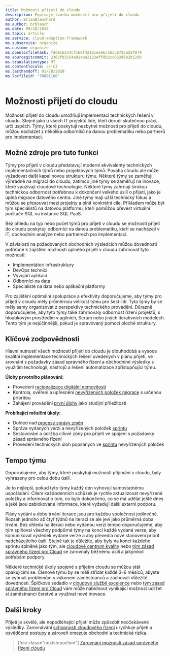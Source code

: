 ```yaml
---
title: Možnosti přijetí do cloudu
description: Popisuje tvorbu možností pro přijetí do cloudu
author: BrianBlanchard
ms.author: brblanch
ms.date: 09/10/2019
ms.topic: article
ms.service: cloud-adoption-framework
ms.subservice: organize
ms.custom: organize
ms.openlocfilehash: fdd8c6234cfc66f4216ce2e6c4bcc8725ad2f079
ms.sourcegitcommit: 2362fb3154a91aa421224ffdb2cc632d982b129b
ms.translationtype: MT
ms.contentlocale: cs-CZ
ms.lasthandoff: 01/28/2020
ms.locfileid: "76801168"
---
```

# <a name="cloud-adoption-capabilities"></a>Možnosti přijetí do cloudu

Možnosti přijetí do cloudu umožňují implementaci technických řešení v cloudu. Stejně jako u všech IT projektů lidé, kteří doručí skutečnou práci, určí úspěch. Týmy, které poskytují nezbytné možnosti pro přijetí do cloudu, můžou nacházet z několika odborníků na danou problematiku nebo partnerů pro implementaci.

## <a name="possible-sources-for-this-capability"></a>Možné zdroje pro tuto funkci

Týmy pro přijetí v cloudu představují moderní ekvivalenty technických implementačních týmů nebo projektových týmů. Povaha cloudu ale může vyžadovat další kapalinovou strukturu týmu. Některé týmy se zaměřují výhradně na migraci do cloudu, zatímco jiné týmy se zaměřují na inovace, které využívají cloudové technologie. Některé týmy zahrnují širokou technickou odbornost potřebnou k dokončení velkého úsilí o přijetí, jako je úplná migrace datového centra. Jiné týmy mají užší technický fokus a můžou se přesouvat mezi projekty a plnit konkrétní cíle. Příkladem může být tým specialistů na datovou platformu, kteří pomůžou převést virtuální počítače SQL na instance SQL PaaS.

Bez ohledu na typ nebo počet týmů pro přijetí v cloudu se možnosti přijetí do cloudu poskytují odborníci na danou problematiku, kteří se nacházejí v IT, obchodním analýze nebo partnerech pro implementaci.

V závislosti na požadovaných obchodních výsledcích můžou dovednosti potřebné k zajištění možností úplného přijetí v cloudu zahrnovat tyto možnosti:

- Implementátori infrastruktury
- DevOps technici
- Vývojáři aplikací
- Odborníci na data
- Specialisté na data nebo aplikační platformy

Pro zajištění optimální spolupráce a efektivity doporučujeme, aby týmy pro přijetí v cloudu měly průměrnou velikost týmu pro šest lidí. Tyto týmy by se měly samy organizovat z perspektivy technického provádění. Důrazně doporučujeme, aby tyto týmy také zahrnovaly odbornost řízení projektů, s hloubkovým prostředím v agilních, Scrum nebo jiných iterativních modelech. Tento tým je nejúčinnější, pokud je spravovaný pomocí ploché struktury.

## <a name="key-responsibilities"></a>Klíčové zodpovědnosti

Hlavní nutností všech možností přijetí do cloudu je dlouhodobá a vysoce kvalitní implementace technických řešení uvedených v plánu přijetí, ve srovnání s požadavky zásad správného řízení a obchodními výsledky s využitím technologií, nástrojů a řešení automatizace zpřístupňující týmu.

**Úlohy prvotního plánování:**

- Provedení [racionalizace digitální nemovitosti](../digital-estate/index.md)
- Kontrola, ověření a upřesnění [nevyřízených položek migrace](../migrate/migration-considerations/assess/release-iteration-backlog.md) s určenou prioritou
- Zahájení provádění [první úlohy](../digital-estate/rationalize.md#select-the-first-workload) jako studijní příležitosti

**Probíhající měsíční úkoly:**

- Dohled nad [procesy správy změn](../migrate/migration-considerations/prerequisites/technical-complexity.md)
- Správa vydaných verzí a nevyřízených položek [sprintu](../migrate/migration-considerations/assess/release-iteration-backlog.md)
- Sestavování a údržba cílové zóny pro přijetí ve spojení s požadavky zásad správného řízení
- Provedení technických úloh popsaných ve [sprintu](../migrate/migration-considerations/assess/release-iteration-backlog.md) nevyřízených položek

## <a name="team-cadence"></a>Tempo týmu

Doporučujeme, aby týmy, které poskytují možnosti přijímání v cloudu, byly vyhrazeny pro celou dobu úsilí.

Je to nejlepší, pokud tyto týmy každý den vyhovují samostatnému uspořádání. Cílem každodenních schůzek je rychle aktualizovat nevyřízené položky a informovat o tom, co bylo dokončeno, co se má udělat ještě dnes a jaké jsou zablokované informace, které vyžadují další externí podporu.

Plány vydání a doby trvání iterace jsou pro každou společnost jedinečné. Rozsah jednoho až čtyř týdnů na iteraci se ale jeví jako průměrná doba trvání. Bez ohledu na iteraci nebo vydanou verzi tempo doporučujeme, aby tým splňoval všechny podpůrné týmy na konci každé vydané verze, aby komunikoval výsledek vydané verze a aby převedla nové stanovení priorit nadcházejícího úsilí. Stejně tak je důležité, aby byly na konci každého sprintu splněné jako tým, ale [cloudové centrum kvality](./cloud-center-of-excellence.md) nebo [tým zásad správného řízení pro Cloud](./cloud-governance.md) se zarovnaly běžnému úsilí a jakýmkoli potřebám podpory.

Některé technické úkoly spojené s přijetím cloudu se můžou stát opakujícími se. Členové týmu by se měli střídat každé 3&ndash;6 měsíců, abyste se vyhnuli problémům s výkonem zaměstnanců a zachovali důležité dovednosti. Špičkové sedadlo v [cloudové službě excelence](./cloud-center-of-excellence.md) nebo [tým zásad správného řízení pro Cloud](./cloud-governance.md) vám může nabídnout vynikající možnost udržet si zaměstnanci čerstvé a využívat nové inovace.

## <a name="next-steps"></a>Další kroky

Přijetí je skvělé, ale nepodléhající přijetí může způsobit neočekávané výsledky. Zarovnávání [schopností cloudového řízení](./cloud-governance.md) urychluje přijetí a osvědčené postupy a zároveň omezuje obchodní a technická rizika.

> [!div class="nextstepaction"]
> [Zarovnání možností zásad správného řízení cloudu](./cloud-governance.md)
